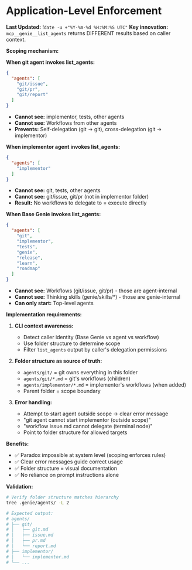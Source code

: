 # Application-Level Enforcement
**Last Updated:** !`date -u +"%Y-%m-%d %H:%M:%S UTC"`
**Key innovation:** `mcp__genie__list_agents` returns DIFFERENT results based on caller context.

**Scoping mechanism:**

**When git agent invokes list_agents:**
```json
{
  "agents": [
    "git/issue",
    "git/pr",
    "git/report"
  ]
}
```
- **Cannot see:** implementor, tests, other agents
- **Cannot see:** Workflows from other agents
- **Prevents:** Self-delegation (git → git), cross-delegation (git → implementor)

**When implementor agent invokes list_agents:**
```json
{
  "agents": [
    "implementor"
  ]
}
```
- **Cannot see:** git, tests, other agents
- **Cannot see:** git/issue, git/pr (not in implementor folder)
- **Result:** No workflows to delegate to = execute directly

**When Base Genie invokes list_agents:**
```json
{
  "agents": [
    "git",
    "implementor",
    "tests",
    "genie",
    "release",
    "learn",
    "roadmap"
  ]
}
```
- **Cannot see:** Workflows (git/issue, git/pr) - those are agent-internal
- **Cannot see:** Thinking skills (genie/skills/*) - those are genie-internal
- **Can only start:** Top-level agents

**Implementation requirements:**

1. **CLI context awareness:**
   - Detect caller identity (Base Genie vs agent vs workflow)
   - Use folder structure to determine scope
   - Filter `list_agents` output by caller's delegation permissions

2. **Folder structure as source of truth:**
   - `agents/git/` = git owns everything in this folder
   - `agents/git/*.md` = git's workflows (children)
   - `agents/implementor/*.md` = implementor's workflows (when added)
   - Parent folder = scope boundary

3. **Error handling:**
   - Attempt to start agent outside scope → clear error message
   - "git agent cannot start implementor (outside scope)"
   - "workflow issue.md cannot delegate (terminal node)"
   - Point to folder structure for allowed targets

**Benefits:**
- ✅ Paradox impossible at system level (scoping enforces rules)
- ✅ Clear error messages guide correct usage
- ✅ Folder structure = visual documentation
- ✅ No reliance on prompt instructions alone

**Validation:**
```bash
# Verify folder structure matches hierarchy
tree .genie/agents/ -L 2

# Expected output:
# agents/
# ├── git/
# │   ├── git.md
# │   ├── issue.md
# │   ├── pr.md
# │   └── report.md
# ├── implementor/
# │   └── implementor.md
# └── ...
```
